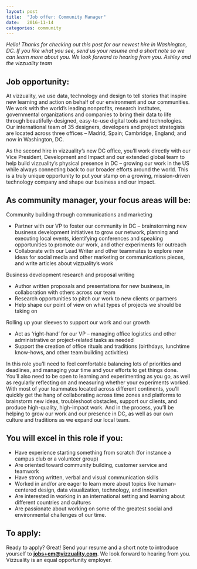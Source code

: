 ```yaml
---
layout: post
title:  "Job offer: Community Manager"
date:   2016-11-14 
categories: community
---
```


*Hello! Thanks for checking out this post for our newest hire in Washington, DC. If you like what you see, send us your resume and a short note so we can learn more about you. We look forward to hearing from you.*
*Ashley and the vizzuality team*

## Job opportunity:

At vizzuality, we use data, technology and design to tell stories that inspire new learning and action on behalf of our environment and our communities. We work with the world’s leading nonprofits, research institutes, governmental organizations and companies to bring their data to life through beautifully-designed, easy-to-use digital tools and technologies. Our international team of 35 designers, developers and project strategists are located across three offices – Madrid, Spain; Cambridge, England; and now in Washington, DC. 

As the second hire in vizzuality’s new DC office, you’ll work directly with our Vice President, Development and Impact and our extended global team to help build vizzuality’s physical presence in DC – growing our work in the US while always connecting back to our broader efforts around the world. This is a truly unique opportunity to put your stamp on a growing, mission-driven technology company and shape our business and our impact.

## As community manager, your focus areas will be:

Community building through communications and marketing
* Partner with our VP to foster our community in DC – brainstorming new business development initiatives to grow our network, planning and executing local events, identifying conferences and speaking opportunities to promote our work, and other experiments for outreach
* Collaborate with our Lead Writer and other teammates to explore new ideas for social media and other marketing or communications pieces, and write articles about vizzuality’s work

Business development research and proposal writing
* Author written proposals and presentations for new business, in collaboration with others across our team
* Research opportunities to pitch our work to new clients or partners 
* Help shape our point of view on what types of projects we should be taking on

Rolling up your sleeves to support our work and our growth
* Act as ‘right-hand’ for our VP – managing office logistics and other administrative or project-related tasks as needed
* Support the creation of office rituals and traditions (birthdays, lunchtime know-hows, and other team building activities)

In this role you’ll need to feel comfortable balancing lots of priorities and deadlines, and managing your time and your efforts to get things done. You’ll also need to be open to learning and experimenting as you go, as well as regularly reflecting on and measuring whether your experiments worked. With most of your teammates located across different continents, you’ll quickly get the hang of collaborating across time zones and platforms to brainstorm new ideas, troubleshoot obstacles, support our clients, and produce high-quality, high-impact work. And in the process, you’ll be helping to grow our work and our presence in DC, as well as our own culture and traditions as we expand our local team.

## You will excel in this role if you:
* Have experience starting something from scratch (for instance a campus club or a volunteer group)
* Are oriented toward community building, customer service and teamwork
* Have strong written, verbal and visual communication skills
* Worked in and/or are eager to learn more about topics like human-centered design, data visualization, technology, and innovation 
* Are interested in working in an international setting and learning about different countries and cultures
* Are passionate about working on some of the greatest social and environmental challenges of our time.  

## To apply:
Ready to apply? Great! Send your resume and a short note to introduce yourself to **[jobs+cm@vizzuality.com](mailto:jobs+cm@vizzuality.com)**. We look forward to hearing from you. Vizzuality is an equal opportunity employer.  